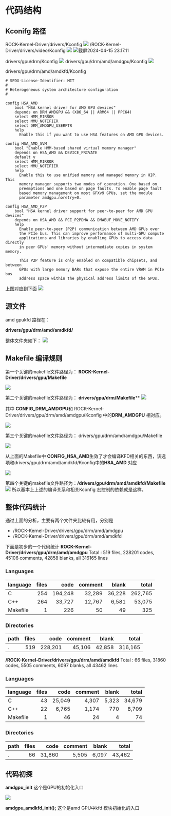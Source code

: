 # 代码结构

## Kconifg 路径
ROCK-Kernel-Driver/drivers/Kconfig
![](assets/17131930944955.jpg)
/ROCK-Kernel-Driver/drivers/video/Kconfig
![](assets/17131955241161.jpg)
![截屏2024-04-15 23.17.11](assets/%E6%88%AA%E5%B1%8F2024-04-15%2023.17.11.png)

drivers/gpu/drm/Kconfig
![](assets/17131953982133.jpg)
drivers/gpu/drm/amd/amdgpu/Kconfig
![](assets/17131956497856.jpg)

drivers/gpu/drm/amd/amdkfd/Kconfig

```
# SPDX-License-Identifier: MIT
#
# Heterogeneous system architecture configuration
#

config HSA_AMD
	bool "HSA kernel driver for AMD GPU devices"
	depends on DRM_AMDGPU && (X86_64 || ARM64 || PPC64)
	select HMM_MIRROR
	select MMU_NOTIFIER
	select DRM_AMDGPU_USERPTR
	help
	  Enable this if you want to use HSA features on AMD GPU devices.

config HSA_AMD_SVM
	bool "Enable HMM-based shared virtual memory manager"
	depends on HSA_AMD && DEVICE_PRIVATE
	default y
	select HMM_MIRROR
	select MMU_NOTIFIER
	help
	  Enable this to use unified memory and managed memory in HIP. This
	  memory manager supports two modes of operation. One based on
	  preemptions and one based on page faults. To enable page fault
	  based memory management on most GFXv9 GPUs, set the module
	  parameter amdgpu.noretry=0.

config HSA_AMD_P2P
	bool "HSA kernel driver support for peer-to-peer for AMD GPU devices"
	depends on HSA_AMD && PCI_P2PDMA && DMABUF_MOVE_NOTIFY
	help
	  Enable peer-to-peer (P2P) communication between AMD GPUs over
	  the PCIe bus. This can improve performance of multi-GPU compute
	  applications and libraries by enabling GPUs to access data directly
	  in peer GPUs' memory without intermediate copies in system memory.

	  This P2P feature is only enabled on compatible chipsets, and between
	  GPUs with large memory BARs that expose the entire VRAM in PCIe bus
	  address space within the physical address limits of the GPUs.
```
上图对应到下面
![](assets/17131961187973.jpg)
## 源文件
amd gpukfd 路径在：

**drivers/gpu/drm/amd/amdkfd/**

整体文件夹如下：
![](assets/17132781860041.jpg)

## Makefile 编译规则
第一个关键的makefile文件路径为：
**ROCK-Kernel-Driver/drivers/gpu/Makefile**

![](assets/17133492527982.jpg)

第二个关键的makefile文件路径为：
**drivers/gpu/drm/Makefile****
![](assets/17133498425400.jpg)

其中 **CONFIG_DRM_AMDGPU**和 ROCK-Kernel-Driver/drivers/gpu/drm/amd/amdgpu/Kconfig 中的**DRM_AMDGPU** 相对应。

![](assets/17133504970613.jpg)

第三个关键的makefile文件路径为：
drivers/gpu/drm/amd/amdgpu/Makefile

![](assets/17133509568940.jpg)

从上面的Makefile中  **CONFIG_HSA_AMD**生效了才会编译KFD相关的东西，该选项和drivers/gpu/drm/amd/amdkfd/Kconfig中的**HSA_AMD** 对应

![](assets/17133519258814.jpg)

第四个关键的makefile文件路径为：**/drivers/gpu/drm/amd/amdkfd/Makefile**
![](assets/17133520926319.jpg)
所以基本上上述的编译关系和相关Kconfig 宏控制的依赖就是这样。

## 整体代码统计
通过上面的分析，主要有两个文件夹比较有用，分别是

* /ROCK-Kernel-Driver/drivers/gpu/drm/amd/amdgpu
* /ROCK-Kernel-Driver/drivers/gpu/drm/amd/amdkfd

下面是初步的一个代码统计
**ROCK-Kernel-Driver/drivers/gpu/drm/amd/amdgpu**
Total : 519 files,  228201 codes, 45106 comments, 42858 blanks, all 316165 lines
### Languages
| language | files | code | comment | blank | total |
| :--- | ---: | ---: | ---: | ---: | ---: |
| C | 254 | 194,248 | 32,289 | 36,228 | 262,765 |
| C++ | 264 | 33,727 | 12,767 | 6,581 | 53,075 |
| Makefile | 1 | 226 | 50 | 49 | 325 |

### Directories
| path | files | code | comment | blank | total |
| :--- | ---: | ---: | ---: | ---: | ---: |
| . | 519 | 228,201 | 45,106 | 42,858 | 316,165 |


**/ROCK-Kernel-Driver/drivers/gpu/drm/amd/amdkfd**
Total : 66 files,  31860 codes, 5505 comments, 6097 blanks, all 43462 lines

### Languages
| language | files | code | comment | blank | total |
| :--- | ---: | ---: | ---: | ---: | ---: |
| C | 43 | 25,049 | 4,307 | 5,323 | 34,679 |
| C++ | 22 | 6,765 | 1,174 | 770 | 8,709 |
| Makefile | 1 | 46 | 24 | 4 | 74 |

### Directories
| path | files | code | comment | blank | total |
| :--- | ---: | ---: | ---: | ---: | ---: |
| . | 66 | 31,860 | 5,505 | 6,097 | 43,462 |

## 代码初探
**amdgpu_init**
这个是GPU的初始化入口


![](assets/17136275149418.jpg)

**amdgpu_amdkfd_init();**
这个是amd GPU中kfd 模块初始化的入口